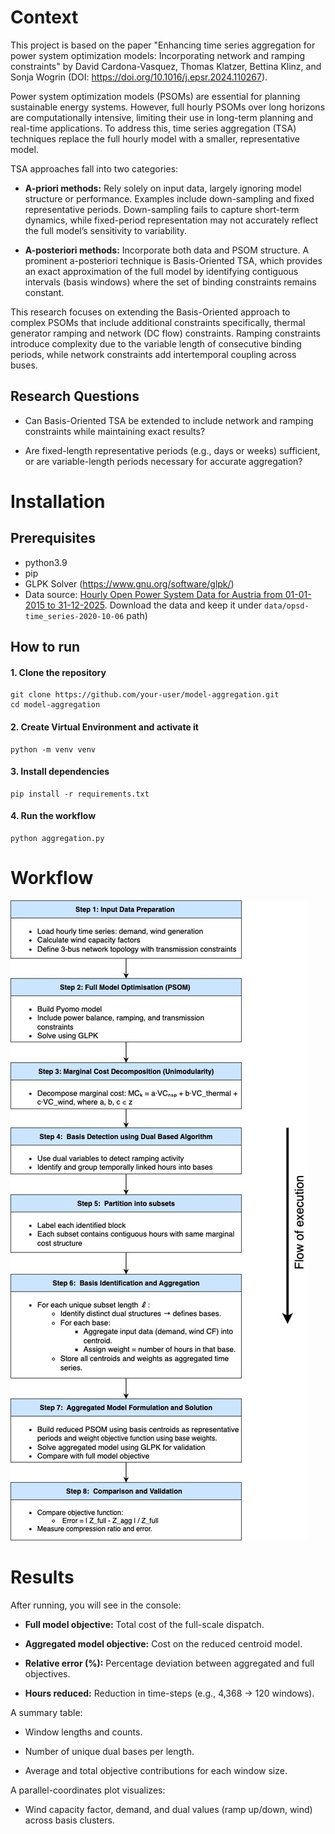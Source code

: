 # Context 

This project is based on the paper "Enhancing time series aggregation for power system optimization models: Incorporating network and ramping constraints" by David Cardona-Vasquez, Thomas Klatzer, Bettina Klinz, and Sonja Wogrin (DOI: https://doi.org/10.1016/j.epsr.2024.110267).

Power system optimization models (PSOMs) are essential for planning sustainable energy systems. However, full hourly PSOMs over long horizons are computationally intensive, limiting their use in long-term planning and real-time applications. To address this, time series aggregation (TSA) techniques replace the full hourly model with a smaller, representative model.

TSA approaches fall into two categories:

- **A-priori methods:** Rely solely on input data, largely ignoring model structure or performance. Examples include down-sampling and fixed representative periods. Down-sampling fails to capture short-term dynamics, while fixed-period representation may not accurately reflect the full model’s sensitivity to variability.

- **A-posteriori methods:** Incorporate both data and PSOM structure. A prominent a-posteriori technique is Basis-Oriented TSA, which provides an exact approximation of the full model by identifying contiguous intervals (basis windows) where the set of binding constraints remains constant.

This research focuses on extending the Basis-Oriented approach to complex PSOMs that include additional constraints specifically, thermal generator ramping and network (DC flow) constraints. Ramping constraints introduce complexity due to the variable length of consecutive binding periods, while network constraints add intertemporal coupling across buses.
## Research Questions

- Can Basis-Oriented TSA be extended to include network and ramping constraints while maintaining exact results?

- Are fixed-length representative periods (e.g., days or weeks) sufficient, or are variable-length periods necessary for accurate aggregation?

# Installation

## Prerequisites
- python3.9
- pip
- GLPK Solver (https://www.gnu.org/software/glpk/)
- Data source: [Hourly Open Power System Data for Austria from 01-01-2015 to 31-12-2025](https://data.open-power-system-data.org/time_series/2020-10-06/time_series_60min_singleindex.csv). Download the data and keep it under `data/opsd-time_series-2020-10-06` path)
## How to run

#### 1. Clone the repository
```
git clone https://github.com/your-user/model-aggregation.git
cd model-aggregation
```

#### 2. Create Virtual Environment and activate it

```
python -m venv venv
```

#### 3. Install dependencies

```
pip install -r requirements.txt
```

#### 4. Run the workflow

```
python aggregation.py
```

# Workflow

![Alt text](img/workflow.jpeg "Workflow Diagram")

# Results

After running, you will see in the console:

- **Full model objective:** Total cost of the full-scale dispatch.

- **Aggregated model objective:** Cost on the reduced centroid model.

- **Relative error (%):** Percentage deviation between aggregated and full objectives.

- **Hours reduced:** Reduction in time-steps (e.g., 4,368 → 120 windows).

A summary table:

- Window lengths and counts.

- Number of unique dual bases per length.

- Average and total objective contributions for each window size.

A parallel-coordinates plot visualizes:

- Wind capacity factor, demand, and dual values (ramp up/down, wind) across basis clusters.